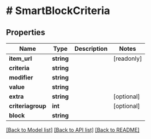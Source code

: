 # # SmartBlockCriteria

## Properties

Name | Type | Description | Notes
------------ | ------------- | ------------- | -------------
**item_url** | **string** |  | [readonly]
**criteria** | **string** |  |
**modifier** | **string** |  |
**value** | **string** |  |
**extra** | **string** |  | [optional]
**criteriagroup** | **int** |  | [optional]
**block** | **string** |  |

[[Back to Model list]](../../README.md#models) [[Back to API list]](../../README.md#endpoints) [[Back to README]](../../README.md)

